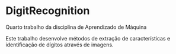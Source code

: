 # DigitRecognition
Quarto trabalho da disciplina de Aprendizado de Máquina

Este trabalho desenvolve métodos de extração de características e identificação de dígitos através de imagens.
